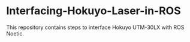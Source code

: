# Interfacing-Hokuyo-Laser-in-ROS
This repository contains steps to interface Hokuyo UTM-30LX with ROS Noetic.
